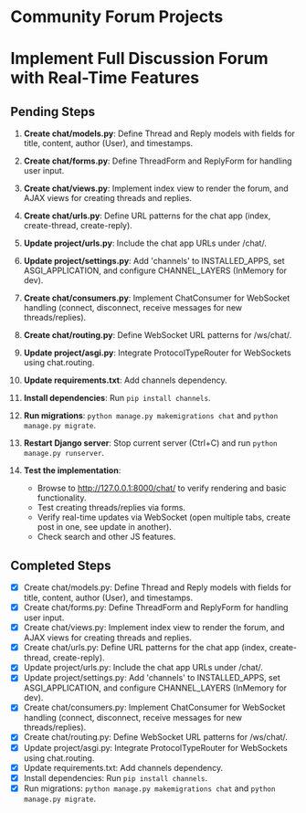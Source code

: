 # Community Forum Projects 

# Implement Full Discussion Forum with Real-Time Features

## Pending Steps

1. **Create chat/models.py**: Define Thread and Reply models with fields for title, content, author (User), and timestamps.

2. **Create chat/forms.py**: Define ThreadForm and ReplyForm for handling user input.

3. **Create chat/views.py**: Implement index view to render the forum, and AJAX views for creating threads and replies.

4. **Create chat/urls.py**: Define URL patterns for the chat app (index, create-thread, create-reply).

5. **Update project/urls.py**: Include the chat app URLs under /chat/.

6. **Update project/settings.py**: Add 'channels' to INSTALLED_APPS, set ASGI_APPLICATION, and configure CHANNEL_LAYERS (InMemory for dev).

7. **Create chat/consumers.py**: Implement ChatConsumer for WebSocket handling (connect, disconnect, receive messages for new threads/replies).

8. **Create chat/routing.py**: Define WebSocket URL patterns for /ws/chat/.

9. **Update project/asgi.py**: Integrate ProtocolTypeRouter for WebSockets using chat.routing.

10. **Update requirements.txt**: Add channels dependency.

11. **Install dependencies**: Run `pip install channels`.

12. **Run migrations**: `python manage.py makemigrations chat` and `python manage.py migrate`.

13. **Restart Django server**: Stop current server (Ctrl+C) and run `python manage.py runserver`.

14. **Test the implementation**: 
    - Browse to http://127.0.0.1:8000/chat/ to verify rendering and basic functionality.
    - Test creating threads/replies via forms.
    - Verify real-time updates via WebSocket (open multiple tabs, create post in one, see update in another).
    - Check search and other JS features.

## Completed Steps
- [x] Create chat/models.py: Define Thread and Reply models with fields for title, content, author (User), and timestamps.
- [x] Create chat/forms.py: Define ThreadForm and ReplyForm for handling user input.
- [x] Create chat/views.py: Implement index view to render the forum, and AJAX views for creating threads and replies.
- [x] Create chat/urls.py: Define URL patterns for the chat app (index, create-thread, create-reply).
- [x] Update project/urls.py: Include the chat app URLs under /chat/.
- [x] Update project/settings.py: Add 'channels' to INSTALLED_APPS, set ASGI_APPLICATION, and configure CHANNEL_LAYERS (InMemory for dev).
- [x] Create chat/consumers.py: Implement ChatConsumer for WebSocket handling (connect, disconnect, receive messages for new threads/replies).
- [x] Create chat/routing.py: Define WebSocket URL patterns for /ws/chat/.
- [x] Update project/asgi.py: Integrate ProtocolTypeRouter for WebSockets using chat.routing.
- [x] Update requirements.txt: Add channels dependency.
- [x] Install dependencies: Run `pip install channels`.
- [x] Run migrations: `python manage.py makemigrations chat` and `python manage.py migrate`.
